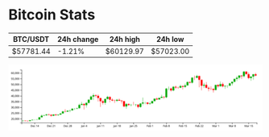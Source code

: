 # Bitcoin Stats

BTC/USDT|24h change|24h high|24h low|
|---|---|---|---|
|$57781.44|-1.21%|$60129.97|$57023.00|

<img src="./chart.svg">
